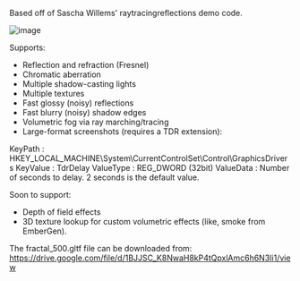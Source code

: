 Based off of Sascha Willems' raytracingreflections demo code.

![image](https://github.com/sjhalayka/sw_partial_reflectivity/assets/16404554/5e52bddc-5fab-4dee-bfad-5e8823bfefe2)

Supports:
- Reflection and refraction (Fresnel)
- Chromatic aberration
- Multiple shadow-casting lights
- Multiple textures
- Fast glossy (noisy) reflections
- Fast blurry (noisy) shadow edges
- Volumetric fog via ray marching/tracing
- Large-format screenshots (requires a TDR extension):

KeyPath   : HKEY_LOCAL_MACHINE\System\CurrentControlSet\Control\GraphicsDrivers
KeyValue  : TdrDelay
ValueType : REG_DWORD (32bit)
ValueData : Number of seconds to delay. 2 seconds is the default value.

Soon to support:
- Depth of field effects
- 3D texture lookup for custom volumetric effects (like, smoke from EmberGen).

The fractal_500.gltf file can be downloaded from: https://drive.google.com/file/d/1BJJSC_K8NwaH8kP4tQpxlAmc6h6N3Ii1/view
